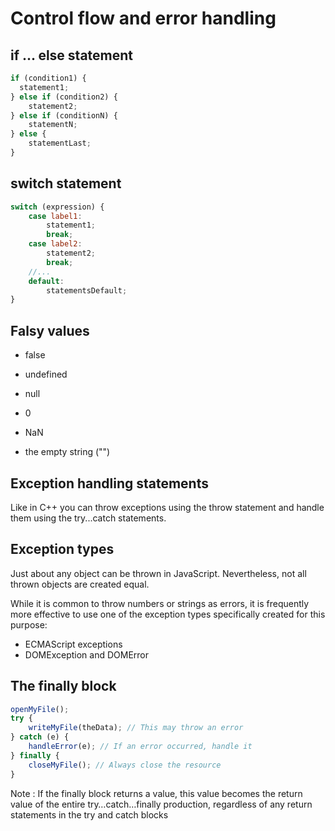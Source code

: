 # Control flow and error handling

## if ... else statement

```js
if (condition1) {
  statement1;
} else if (condition2) {
	statement2;
} else if (conditionN) {
	statementN;
} else {
	statementLast;
}
```

## switch statement

```js
switch (expression) {
	case label1:
		statement1;
		break;
	case label2:
		statement2;
		break;
	//...
	default:
		statementsDefault;
}
```

## Falsy values

* false

* undefined

* null

* 0

* NaN

* the empty string ("")

## Exception handling statements

Like in C++ you can throw exceptions using the throw statement and handle them using the try...catch statements.

## Exception types 

Just about any object can be thrown in JavaScript.
Nevertheless, not all thrown objects are created equal.

While it is common to throw numbers or strings as errors,
it is frequently more effective to use one of the exception types specifically created for this purpose:

* ECMAScript exceptions
* DOMException and DOMError

## The finally block

```js
openMyFile();
try {
	writeMyFile(theData); // This may throw an error
} catch (e) {
	handleError(e); // If an error occurred, handle it
} finally {
	closeMyFile(); // Always close the resource
}
```

Note : If the finally block returns a value,
this value becomes the return value of the entire try…catch…finally production,
regardless of any return statements in the try and catch blocks
